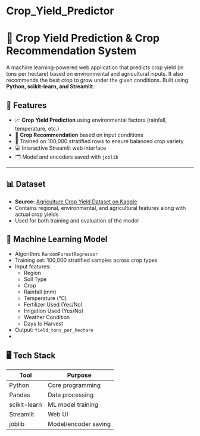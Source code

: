 # Crop_Yield_Predictor
# 🌾 Crop Yield Prediction & Crop Recommendation System

A machine learning-powered web application that predicts crop yield (in tons per hectare) based on environmental and agricultural inputs. It also recommends the best crop to grow under the given conditions. Built using **Python, scikit-learn, and Streamlit**.


## 🚀 Features

- 📈 **Crop Yield Prediction** using environmental factors (rainfall, temperature, etc.)
- 🌱 **Crop Recommendation** based on input conditions
- 🧠 Trained on 100,000 stratified rows to ensure balanced crop variety
- 💻 Interactive Streamlit web interface
- 🗂️ Model and encoders saved with `joblib`

---

## 📊 Dataset

- **Source:** [Agriculture Crop Yield Dataset on Kaggle](https://www.kaggle.com/datasets/samuelotiattakorah/agriculture-crop-yield)
- Contains regional, environmental, and agricultural features along with actual crop yields
- Used for both training and evaluation of the model


## 🧠 Machine Learning Model

- Algorithm: `RandomForestRegressor`
- Training set: 100,000 stratified samples across crop types
- Input features:
  - Region
  - Soil Type
  - Crop
  - Rainfall (mm)
  - Temperature (°C)
  - Fertilizer Used (Yes/No)
  - Irrigation Used (Yes/No)
  - Weather Condition
  - Days to Harvest
- Output: `Yield_tons_per_hectare`
- 

## 🖥️ Tech Stack

| Tool         | Purpose               |
|--------------|-----------------------|
| Python       | Core programming      |
| Pandas       | Data processing       |
| scikit-learn | ML model training     |
| Streamlit    | Web UI                |
| joblib       | Model/encoder saving  |
